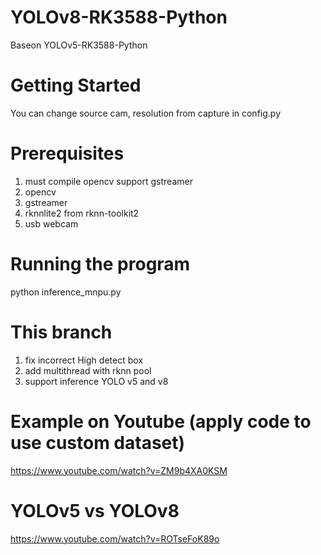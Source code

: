 # YOLOv8-RK3588-Python
Baseon YOLOv5-RK3588-Python

# Getting Started
You can change source cam, resolution from capture in config.py

# Prerequisites
1. must compile opencv support gstreamer
2. opencv
3. gstreamer
4. rknnlite2 from rknn-toolkit2
5. usb webcam

# Running the program
python inference_mnpu.py

# This branch
1. fix incorrect High detect box
2. add multithread with rknn pool
3. support inference YOLO v5 and v8

# Example on Youtube (apply code to use custom dataset)
https://www.youtube.com/watch?v=ZM9b4XA0KSM
# YOLOv5 vs YOLOv8
https://www.youtube.com/watch?v=ROTseFoK89o
